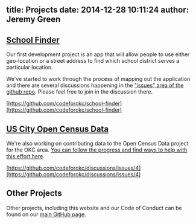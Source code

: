 title: Projects
date: 2014-12-28 10:11:24
author: Jeremy Green
---

## [School Finder](https://github.com/codeforokc/school-finder)

Our first development project is an app that will allow people to use either geo-location or a street address to find which school district serves a particular location.

We've started to work through the process of mapping out the application and there are several discussions happening in the ["issues" area of the github repo](https://github.com/codeforokc/school-finder/issues). Please feel free to join in the discussion there.

[https://github.com/codeforokc/school-finder](https://github.com/codeforokc/school-finder)

## [US City Open Census Data](https://github.com/codeforokc/discussions/issues/4)

We're also working on contributing data to the Open Census Data project for the OKC area. [You can follow the progress and find ways to help with this effort here](https://github.com/codeforokc/discussions/issues/4).

[https://github.com/codeforokc/discussions/issues/4](https://github.com/codeforokc/discussions/issues/4)

## Other Projects

Other projects, including this website and our Code of Conduct can be found on our [main GitHub page](https://github.com/codeforokc).
